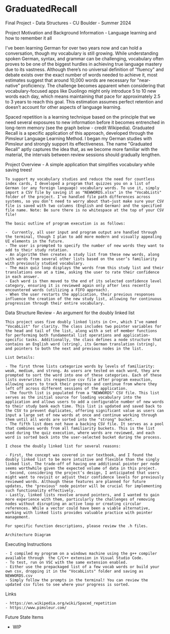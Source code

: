 # GraduatedRecall
Final Project - Data Structures - CU Boulder - Summer 2024

Project Motivation and Background Information - Language learning and how to remember it all

I've been learning German for over two years now and can hold a conversation, though my vocabulary is still growing. While understanding spoken German, syntax, and grammar can be challenging, vocabulary often proves to be one of the biggest hurdles in achieving true language mastery due to its vastness. Although there’s no universal definition of "fluency" and debate exists over the exact number of words needed to achieve it, most estimates suggest that around 10,000 words are necessary for "near-native" proficiency. The challenge becomes apparent when considering that vocabulary-focused apps like Duolingo might only introduce 5 to 10 new words each day, which means maintaining that pace for approximately 2.5 to 3 years to reach this goal. This estimation assumes perfect retention and doesn’t account for other aspects of language learning.

Spaced repetition is a learning technique based on the principle that we need several exposures to new information before it becomes entrenched in long-term memory (see the graph below - credit Wikipedia). Graduated Recall is a specific application of this approach, developed through the Pimsleur Language Learning Method. I began my German studies with Pimsleur and strongly support its effectiveness. The name "Graduated Recall" aptly captures the idea that, as we become more familiar with the material, the intervals between review sessions should gradually lengthen.

Project Overview - A simple application that simplifies vocabulary while saving trees!

    To support my vocabulary studies and reduce the need for countless index cards, I developed a program that quizzes you on a list of German (or any foreign language) vocabulary words. To use it, simply import a CSV file by saving it as "NEWWORDS.xlsx" in the "VocabLists" folder of the project. I’ve handled file path differences across systems, so you don’t need to worry about that—just make sure your CSV file is saved with two columns (English and German) and the specified file name. Note: Be sure there is no whitespace at the top of your CSV file!

    The basic outline of program execution is as follows:

    -  Currently, all user input and program output are handled through the terminal, though I plan to add more modern and visually appealing UI elements in the future.
    - The user is prompted to specify the number of new words they want to add to their study rotation.
    - An algorithm then creates a study list from these new words, along with words from several other lists based on the user’s familiarity with previously studied vocabulary.
    - The main quiz loop displays the words from this study list and their translations one at a time, asking the user to rate their confidence in each answer.
    - Each word is then moved to the end of its selected confidence level category, ensuring it is reviewed again only after less recently encountered words (utilizing a FIFO approach).
    - When the user restarts the application, their previous responses influence the creation of the new study list, allowing for continuous progression through their entire vocabulary.

Data Structure Review - An argument for the doubly linked list

    This project uses five doubly linked lists in C++, which I’ve named "VocabList" for clarity. The class includes two pointer variables for the head and tail of the list, along with a set of member functions for performing both fundamental list operations and application-specific tasks. Additionally, the class defines a node structure that contains an English word (string), its German translation (string), and pointers to both the next and previous nodes in the list.

    List Details:

    - The first three lists categorize words by levels of familiarity: weak, medium, and strong. As users are tested on each word, they are prompted to sort the word into one of these categories. Each of these lists overwrites its respective csv file after program exeuction, allowing users to track their progress and continue from where they left off across different sessions of the application.
    - The fourth list is populated from a "NEWWORDS" CSV file. This list serves as the initial source for loading vocabulary into the application and allows users to add a configurable number of new words to their study bank each time. This list is updated and saved back to the CSV to prevent duplicates, offering significant value as users can input a large set of new words at once and continue working through them until all words are sorted into the "strong" bucket.
    - The fifth list does not have a backing CSV file. It serves as a pool that combines words from all familiarity buckets. This is the list used during the quiz execution, where words are reviewed, and each word is sorted back into the user-selected bucket during the process.

    I chose the doubly linked list for several reasons:

    - First, the concept was covered in our textbook, and I found the doubly linked list to be more intuitive and flexible than the singly linked list. The trade-off of having one additional pointer per node seems worthwhile given the expected volume of data in this project.
    - Second, considering the project’s design, I anticipated that users might want to revisit or adjust their confidence levels for previously reviewed words. Although these features are planned for future updates, the "previous" node pointer will be crucial for implementing such functionality effectively.
    - Lastly, linked lists revolve around pointers, and I wanted to gain more experience with them, particularly the challenges of removing nodes without disrupting an active loop or creating circular references. While a vector could have been a viable alternative, working with linked lists provides valuable practice with pointer management.

    For specific function descriptions, please review the .h files.

    Architecture Diagram

Executing Instructions

    - I compiled my program on a windows machine using the g++ compiler available through  the C/C++ extension in Visual Studio Code. 
    - To test, run on VSC with the same extension enabled.
    - Either use the prepackaged list of a few vocab words or build your own csv, dropping it in the "VocabLists" folder and saving as NEWWORDS.csv
    - Simply follow the prompts in the terminal! You can review the updated csv files to see where your progress is sorted.

Links

    - https://en.wikipedia.org/wiki/Spaced_repetition
    - https://www.pimsleur.com/

Future State Items
- WIP

